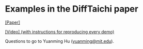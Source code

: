 # Examples in the DiffTaichi paper
[[Paper]](https://arxiv.org/abs/1910.00935)

[[Video] (with instructions for reproducing every demo)](https://www.youtube.com/watch?v=Z1xvAZve9aE)

Questions to go to Yuanming Hu (yuanming@mit.edu).

